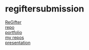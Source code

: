 # regiftersubmission
 <p><a href="https://the-regifter.herokuapp.com//">ReGifter</a>
    <br><a href="https://github.com/tierney03/OneStop](https://github.com/KarenAdkins84/TheShop)">repo</a>    
     <br><a href="https://shelbybridwell.github.io/Professional_Portforlio/">portfolio</a>
     <br><a href="https://github.com/shelbybridwell?tab=repositories">my repos</a>
    <br><a href="https://docs.google.com/presentation/d/1rq3dhw5Zm0cV5E-3kF3YM4PRV1oUpK_pPw_q7VKF1Yc/edit#slide=id.p">presentation</a>
